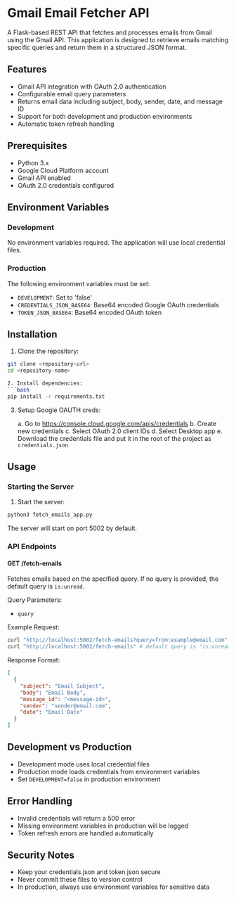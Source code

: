 # Gmail Email Fetcher API

A Flask-based REST API that fetches and processes emails from Gmail using the Gmail API. This application is designed to retrieve emails matching specific queries and return them in a structured JSON format.

## Features

- Gmail API integration with OAuth 2.0 authentication
- Configurable email query parameters
- Returns email data including subject, body, sender, date, and message ID
- Support for both development and production environments
- Automatic token refresh handling

## Prerequisites

- Python 3.x
- Google Cloud Platform account
- Gmail API enabled
- OAuth 2.0 credentials configured

## Environment Variables

### Development
No environment variables required. The application will use local credential files.

### Production
The following environment variables must be set:
- `DEVELOPMENT`: Set to 'false'
- `CREDENTIALS_JSON_BASE64`: Base64 encoded Google OAuth credentials
- `TOKEN_JSON_BASE64`: Base64 encoded OAuth token

## Installation

1. Clone the repository:
```bash
git clone <repository-url>
cd <repository-name>

2. Install dependencies:
```bash
pip install -r requirements.txt
```

3. Setup Google OAUTH creds:

    a. Go to https://console.cloud.google.com/apis/credentials
    b. Create new credentials
    c. Select OAuth 2.0 client IDs
    d. Select Desktop app
    e. Download the credentials file and put it in the root of the project as `credentials.json`

## Usage

### Starting the Server

1. Start the server:
```bash
python3 fetch_emails_app.py
```

The server will start on port 5002 by default.

### API Endpoints

#### GET /fetch-emails
Fetches emails based on the specified query. If no query is provided, the default query is `is:unread`.

Query Parameters:
- `query` 

Example Request:
```bash
curl "http://localhost:5002/fetch-emails?query=from:example@email.com"
curl "http://localhost:5002/fetch-emails" # default query is "is:unread"
```

Response Format:
```json
[
  {
    "subject": "Email Subject",
    "body": "Email Body",
    "message_id": "<message-id>",
    "sender": "sender@email.com",
    "date": "Email Date"
  }
]
```

## Development vs Production

- Development mode uses local credential files
- Production mode loads credentials from environment variables
- Set `DEVELOPMENT=false` in production environment

## Error Handling

- Invalid credentials will return a 500 error
- Missing environment variables in production will be logged
- Token refresh errors are handled automatically

## Security Notes

- Keep your credentials.json and token.json secure
- Never commit these files to version control
- In production, always use environment variables for sensitive data


